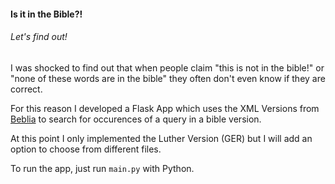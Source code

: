 #### Is it in the Bible?!
###### Let's find out!

I was shocked to find out that when people claim "this is not in the bible!" or "none of these words are in the bible" they often don't even know if they are correct. 

For this reason I developed a Flask App which uses the XML Versions from [Beblia](https://github.com/Beblia/Holy-Bible-XML-Format/tree/master) to search for occurences of a query in a bible version. 

At this point I only implemented the Luther Version (GER) but I will add an option to choose from different files. 

To run the app, just run `main.py` with Python.